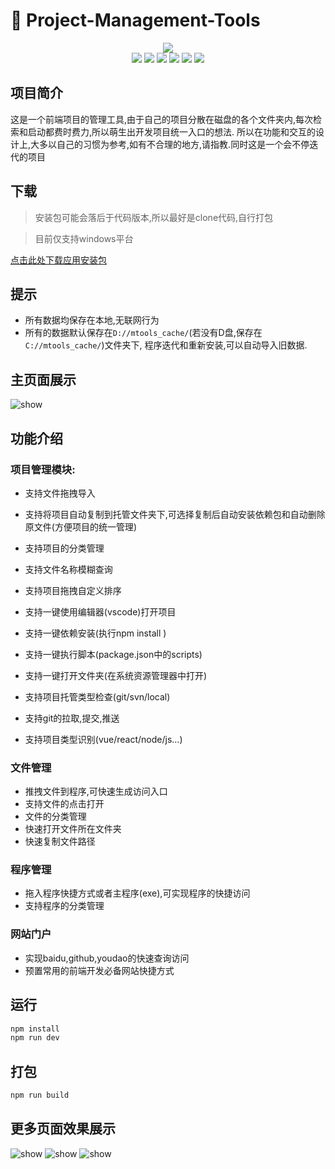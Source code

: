 # 🚀 Project-Management-Tools
<div align="center">
	<img src="https://raw.githubusercontent.com/fengtianxi001/MTools/master/screenshots/banner.png">
  <div>
    <img src="https://img.shields.io/github/languages/top/fengtianxi001/MTools">
    <img src="https://travis-ci.org/boennemann/badges.svg?branch=master">
    <img src="https://img.shields.io/github/issues/fengtianxi001/MTools">
    <img src="https://img.shields.io/github/forks/fengtianxi001/MTools">
    <img src="https://img.shields.io/github/stars/fengtianxi001/MTools">
    <img src="https://img.shields.io/github/downloads/fengtianxi001/MTools/total">
  </div>
</div>




## 项目简介 

这是一个前端项目的管理工具,由于自己的项目分散在磁盘的各个文件夹内,每次检索和启动都费时费力,所以萌生出开发项目统一入口的想法.
所以在功能和交互的设计上,大多以自己的习惯为参考,如有不合理的地方,请指教.同时这是一个会不停迭代的项目

## 下载
> 安装包可能会落后于代码版本,所以最好是clone代码,自行打包

> 目前仅支持windows平台

[点击此处下载应用安装包](https://github.com/fengtianxi001/MTools/releases/download/v1.0.0/mtools.Setup.1.01.0.exe)

## 提示
- 所有数据均保存在本地,无联网行为
- 所有的数据默认保存在`D://mtools_cache/`(若没有D盘,保存在`C://mtools_cache/`)文件夹下, 程序迭代和重新安装,可以自动导入旧数据.

## 主页面展示
![show](https://github.com/fengtianxi001/MTools/blob/master/screenshots/main.png?raw=true)




## 功能介绍


### 项目管理模块:

- 支持文件拖拽导入

- 支持将项目自动复制到托管文件夹下,可选择复制后自动安装依赖包和自动删除原文件(方便项目的统一管理)

- 支持项目的分类管理

- 支持文件名称模糊查询

- 支持项目拖拽自定义排序

- 支持一键使用编辑器(vscode)打开项目

- 支持一键依赖安装(执行npm install )

- 支持一键执行脚本(package.json中的scripts)

- 支持一键打开文件夹(在系统资源管理器中打开)

- 支持项目托管类型检查(git/svn/local)

- 支持git的拉取,提交,推送

- 支持项目类型识别(vue/react/node/js...)

  
### 文件管理

- 推拽文件到程序,可快速生成访问入口
- 支持文件的点击打开
- 文件的分类管理
- 快速打开文件所在文件夹
- 快速复制文件路径

### 程序管理
- 拖入程序快捷方式或者主程序(exe),可实现程序的快捷访问
- 支持程序的分类管理

### 网站门户
- 实现baidu,github,youdao的快速查询访问
- 预置常用的前端开发必备网站快捷方式

## 运行

```bash
npm install
npm run dev
```

## 打包

```bash
npm run build
```



## 更多页面效果展示
![show](https://github.com/fengtianxi001/MTools/blob/master/screenshots/Snipaste_2021-10-18_22-21-28.png?raw=true)
![show](https://github.com/fengtianxi001/MTools/blob/master/screenshots/Snipaste_2021-10-18_22-21-52.png?raw=true)
![show](https://github.com/fengtianxi001/MTools/blob/master/screenshots/Snipaste_2021-10-18_22-22-02.png?raw=true)
